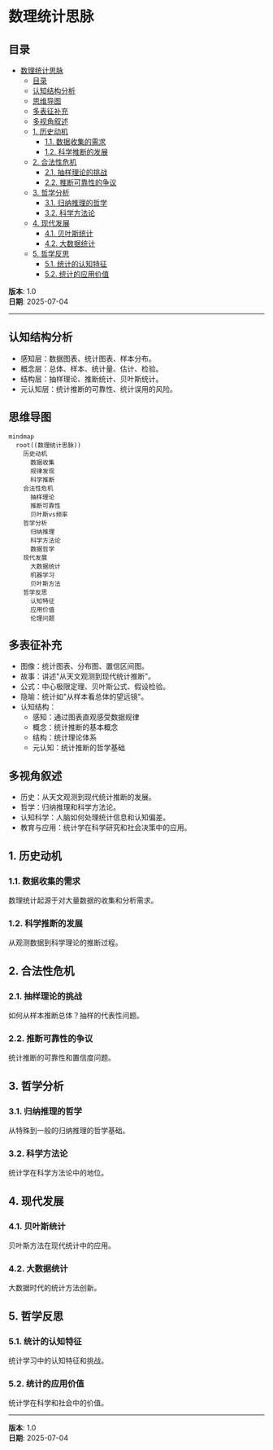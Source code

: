 # 数理统计思脉

## 目录

- [数理统计思脉](#数理统计思脉)
  - [目录](#目录)
  - [认知结构分析](#认知结构分析)
  - [思维导图](#思维导图)
  - [多表征补充](#多表征补充)
  - [多视角叙述](#多视角叙述)
  - [1. 历史动机](#1-历史动机)
    - [1.1. 数据收集的需求](#11-数据收集的需求)
    - [1.2. 科学推断的发展](#12-科学推断的发展)
  - [2. 合法性危机](#2-合法性危机)
    - [2.1. 抽样理论的挑战](#21-抽样理论的挑战)
    - [2.2. 推断可靠性的争议](#22-推断可靠性的争议)
  - [3. 哲学分析](#3-哲学分析)
    - [3.1. 归纳推理的哲学](#31-归纳推理的哲学)
    - [3.2. 科学方法论](#32-科学方法论)
  - [4. 现代发展](#4-现代发展)
    - [4.1. 贝叶斯统计](#41-贝叶斯统计)
    - [4.2. 大数据统计](#42-大数据统计)
  - [5. 哲学反思](#5-哲学反思)
    - [5.1. 统计的认知特征](#51-统计的认知特征)
    - [5.2. 统计的应用价值](#52-统计的应用价值)

**版本**: 1.0  
**日期**: 2025-07-04

---

## 认知结构分析

- 感知层：数据图表、统计图表、样本分布。
- 概念层：总体、样本、统计量、估计、检验。
- 结构层：抽样理论、推断统计、贝叶斯统计。
- 元认知层：统计推断的可靠性、统计误用的风险。

## 思维导图

```mermaid
mindmap
  root((数理统计思脉))
    历史动机
      数据收集
      规律发现
      科学推断
    合法性危机
      抽样理论
      推断可靠性
      贝叶斯vs频率
    哲学分析
      归纳推理
      科学方法论
      数据哲学
    现代发展
      大数据统计
      机器学习
      贝叶斯方法
    哲学反思
      认知特征
      应用价值
      伦理问题
```

## 多表征补充

- 图像：统计图表、分布图、置信区间图。
- 故事：讲述"从天文观测到现代统计推断"。
- 公式：中心极限定理、贝叶斯公式、假设检验。
- 隐喻：统计如"从样本看总体的望远镜"。
- 认知结构：
  - 感知：通过图表直观感受数据规律
  - 概念：统计推断的基本概念
  - 结构：统计理论体系
  - 元认知：统计推断的哲学基础

## 多视角叙述

- 历史：从天文观测到现代统计推断的发展。
- 哲学：归纳推理和科学方法论。
- 认知科学：人脑如何处理统计信息和认知偏差。
- 教育与应用：统计学在科学研究和社会决策中的应用。

## 1. 历史动机

### 1.1. 数据收集的需求

数理统计起源于对大量数据的收集和分析需求。

### 1.2. 科学推断的发展

从观测数据到科学理论的推断过程。

## 2. 合法性危机

### 2.1. 抽样理论的挑战

如何从样本推断总体？抽样的代表性问题。

### 2.2. 推断可靠性的争议

统计推断的可靠性和置信度问题。

## 3. 哲学分析

### 3.1. 归纳推理的哲学

从特殊到一般的归纳推理的哲学基础。

### 3.2. 科学方法论

统计学在科学方法论中的地位。

## 4. 现代发展

### 4.1. 贝叶斯统计

贝叶斯方法在现代统计中的应用。

### 4.2. 大数据统计

大数据时代的统计方法创新。

## 5. 哲学反思

### 5.1. 统计的认知特征

统计学习中的认知特征和挑战。

### 5.2. 统计的应用价值

统计学在科学和社会中的价值。

---

**版本**: 1.0  
**日期**: 2025-07-04
